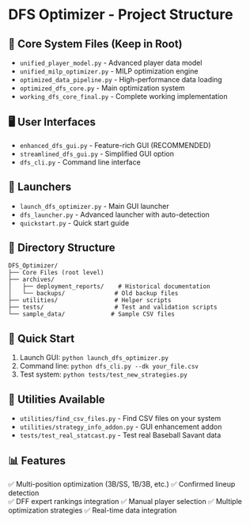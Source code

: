 # DFS Optimizer - Project Structure

## 🎯 Core System Files (Keep in Root)
- `unified_player_model.py` - Advanced player data model
- `unified_milp_optimizer.py` - MILP optimization engine  
- `optimized_data_pipeline.py` - High-performance data loading
- `optimized_dfs_core.py` - Main optimization system
- `working_dfs_core_final.py` - Complete working implementation

## 🖥️ User Interfaces
- `enhanced_dfs_gui.py` - Feature-rich GUI (RECOMMENDED)
- `streamlined_dfs_gui.py` - Simplified GUI option
- `dfs_cli.py` - Command line interface

## 🚀 Launchers
- `launch_dfs_optimizer.py` - Main GUI launcher
- `dfs_launcher.py` - Advanced launcher with auto-detection
- `quickstart.py` - Quick start guide

## 📁 Directory Structure
```
DFS_Optimizer/
├── Core Files (root level)
├── archives/
│   ├── deployment_reports/    # Historical documentation
│   └── backups/              # Old backup files
├── utilities/                # Helper scripts
├── tests/                    # Test and validation scripts
└── sample_data/             # Sample CSV files
```

## 🎯 Quick Start
1. Launch GUI: `python launch_dfs_optimizer.py`
2. Command line: `python dfs_cli.py --dk your_file.csv`
3. Test system: `python tests/test_new_strategies.py`

## 🔧 Utilities Available
- `utilities/find_csv_files.py` - Find CSV files on your system
- `utilities/strategy_info_addon.py` - GUI enhancement addon
- `tests/test_real_statcast.py` - Test real Baseball Savant data

## 📊 Features
✅ Multi-position optimization (3B/SS, 1B/3B, etc.)
✅ Confirmed lineup detection  
✅ DFF expert rankings integration
✅ Manual player selection
✅ Multiple optimization strategies
✅ Real-time data integration
